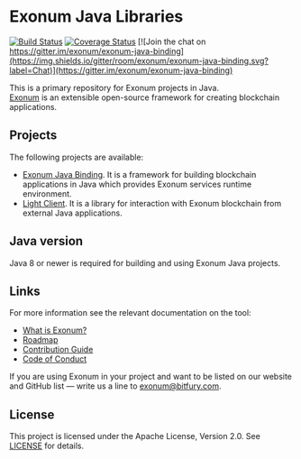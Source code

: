 # Exonum Java Libraries

[![Build Status](https://img.shields.io/travis/exonum/exonum-java-binding/master.svg)](https://travis-ci.com/exonum/exonum-java-binding)
[![Coverage Status](https://coveralls.io/repos/github/exonum/exonum-java-binding/badge.svg?branch=master)](https://coveralls.io/github/exonum/exonum-java-binding?branch=master)
[![Join the chat on https://gitter.im/exonum/exonum-java-binding](https://img.shields.io/gitter/room/exonum/exonum-java-binding.svg?label=Chat)](https://gitter.im/exonum/exonum-java-binding)

This is a primary repository for Exonum projects in Java.  
[Exonum][exonum] is an extensible open-source framework for creating blockchain applications.

## Projects
The following projects are available:
 - [Exonum Java Binding](exonum-java-binding-parent). It is a framework for building blockchain 
 applications in Java which provides Exonum services runtime environment.
 - [Light Client](exonum-java-light-client). It is a library for interaction with Exonum 
  blockchain from external Java applications.

## Java version
Java 8 or newer is required for building and using Exonum Java projects.
 
## Links
For more information see the relevant documentation on the tool:
  - [What is Exonum?](https://exonum.com/doc/version/latest/get-started/what-is-exonum/)
  - [Roadmap](ROADMAP.md)
  - [Contribution Guide](CONTRIBUTING.md)
  - [Code of Conduct](https://github.com/exonum/exonum/blob/master/CODE_OF_CONDUCT.md)

If you are using Exonum in your project and want to be listed on our website and
GitHub list — write us a line to <exonum@bitfury.com>.

## License
This project is licensed under the Apache License, Version 2.0.
See [LICENSE](LICENSE) for details.

[exonum]: https://github.com/exonum/exonum
